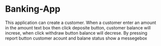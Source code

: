 Banking-App
===========

This application can create a customer. When a customer enter an amount in the amount text box then click deposite button, customer balance will increse, when click withdraw button balance will decrese. By pressing report button customer acount and balane status show a messegebox
